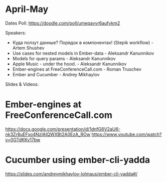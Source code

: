 # April-May

Dates Poll: https://doodle.com/poll/umepavvr6aufvkm2

Speakers: 
- Куда ползут данные? Порядок в компонентах! (Stepik workflow) - Artem Shushev
- Use cases for nested models in Ember-data - Aleksandr Kanunnikov
- Models for query params - Aleksandr Kanunnikov
- Apple Music - under the hood. - Aleksandr Kanunnikov
- Ember-engines at FreeConferenceCall.com - Roman Truschev
- Ember and Cucumber - Andrey Mikhaylov


Slides & Videos:

# Ember-engines at FreeConferenceCall.com
https://docs.google.com/presentation/d/1dnfG6V2aU6-nk3Zr8uEFxo4NzIAIQWXBt2A0EzA_ROw
https://www.youtube.com/watch?v=0GTdKKv17bw


# Cucumber using ember-cli-yadda
https://slides.com/andreymikhaylov-lolmaus/ember-cli-yadda#/
